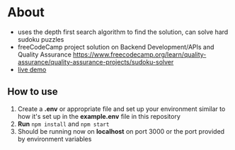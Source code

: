 # About
- uses the depth first search algorithm to find the solution, can solve hard sudoku puzzles  
- freeCodeCamp project solution on Backend Development/APIs and Quality Assurance 
https://www.freecodecamp.org/learn/quality-assurance/quality-assurance-projects/sudoku-solver
- [live demo](https://clipchamp.com/watch/KzHK0zzOggP)

## How to use
1. Create a **.env** or appropriate file and set up your environment similar to how it's set up in the **example.env** file in this repository
2. **Run** `npm install` and `npm start`
3. Should be running now on **localhost** on port 3000 or the port provided by environment variables
